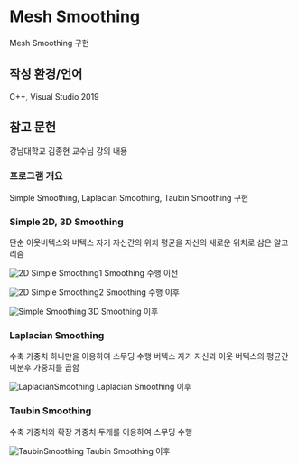 # Mesh Smoothing
Mesh Smoothing 구현

## 작성 환경/언어
C++, Visual Studio 2019

## 참고 문헌
강남대학교 김종현 교수님 강의 내용

### 프로그램 개요
Simple Smoothing, Laplacian Smoothing, Taubin Smoothing 구현

### Simple 2D, 3D Smoothing
단순 이웃버텍스와 버텍스 자기 자신간의 위치 평균을 자신의 새로운 위치로 삼은 알고리즘 

![2D Simple Smoothing1](https://github.com/frogio/MeshSmoothing/assets/12217092/1e7a7fef-543e-4384-a905-20606b108b53)
Smoothing 수행 이전

![2D Simple Smoothing2](https://github.com/frogio/MeshSmoothing/assets/12217092/85e63878-6262-4c5e-be09-6fb51ba93099)
Smoothing 수행 이후

![Simple Smoothing](https://github.com/frogio/MeshSmoothing/assets/12217092/e33c664f-a236-402d-8b24-1de83c05005e)
3D Smoothing 이후

### Laplacian Smoothing
수축 가중치 하나만을 이용하여 스무딩 수행
버텍스 자기 자신과 이웃 버텍스의 평균간 미분후 가중치를 곱함

![LaplacianSmoothing](https://github.com/frogio/MeshSmoothing/assets/12217092/61f8554c-7560-4a29-a07b-0aed3c8b80f1)
Laplacian Smoothing 이후

### Taubin Smoothing
수축 가중치와 확장 가중치 두개를 이용하여 스무딩 수행

![TaubinSmoothing](https://github.com/frogio/MeshSmoothing/assets/12217092/d655e765-a9e3-455f-acfb-1873e50ee1d9)
Taubin Smoothing 이후
